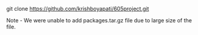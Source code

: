 git clone https://github.com/krishboyapati/605project.git








Note - We were unable to add packages.tar.gz file due to large size of the file.
